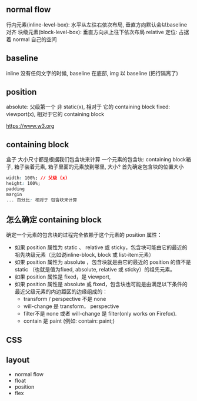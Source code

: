 ## normal flow
行内元素(inline-level-box): 水平从左往右依次布局, 垂直方向默认会以baseline对齐
块级元素(block-level-box): 垂直方向从上往下依次布局
relative 定位: 占据着 normal 自己的空间

## baseline
inline 没有任何文字的时候, baseline 在底部, img 以 baseline (把行隔离了)

## position
absolute: 父级第一个 非 static(x), 相对于 它的 containing block
fixed: viewport(x), 相对于它的 containing block

https://www.w3.org

## containing block
盒子 大小尺寸都是根据我们包含块来计算
一个元素的包含块: containing block箱子, 箱子装着元素, 箱子里面的元素放到哪里, 大小?
首先确定包含块的位置大小

```css
width: 100%; // 父级 (x)
height: 100%;
padding
margin
... 百分比: 相对于 包含块来计算
```

## 怎么确定 containing block

确定一个元素的包含块的过程完全依赖于这个元素的 position 属性：

- 如果 position 属性为 static 、 relative 或 sticky，包含块可能由它的最近的祖先块级元素（比如说inline-block, block 或 list-item元素）
- 如果 position 属性为 absolute ，包含块就是由它的最近的 position 的值不是 static （也就是值为fixed, absolute, relative 或 sticky）的祖先元素。
- 如果 position 属性是 fixed，是 viewport,
- 如果 position 属性是 absolute 或 fixed，包含块也可能是由满足以下条件的最近父级元素的内边距区的边缘组成的：
  - transform / perspective 不是 none
  - will-change 是 transform， perspective
  - filter不是 none 或者 will-change 是 filter(only works on Firefox).
  - contain 是 paint (例如: contain: paint;)

## CSS

## layout
- normal flow
- float
- position
- flex
